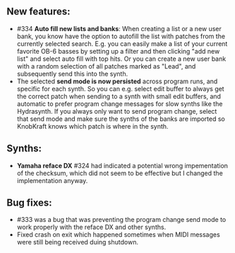 ## New features:

* \#334 **Auto fill new lists and banks**: When creating a list or a new user bank, you know have the option to autofill the list
with patches from the currently selected search. E.g. you can easily make a list of your current favorite OB-6 basses by
setting up a filter and then clicking "add new list" and select auto fill with top hits. Or you can create a new user bank
with a random selection of all patches marked as "Lead", and subsequently send this into the synth.
* The selected **send mode is now persisted** across program runs, and specific for each synth. So you can e.g. select
edit buffer to always get the correct patch when sending to a synth with small edit buffers, and automatic to prefer program 
change messages for slow synths like the Hydrasynth. If you always only want to send program change, select that send mode and 
make sure the synths of the banks are imported so KnobKraft knows which patch is where in the synth.

## Synths:

* **Yamaha reface DX** \#324 had indicated a potential wrong impementation of the checksum, which did not seem to be effective but 
I changed the implementation anyway. 

## Bug fixes:

* \#333 was a bug that was preventing the program change send mode to work properly with the reface DX and other synths.
* Fixed crash on exit which happened sometimes when MIDI messages were still being received duing shutdown.
